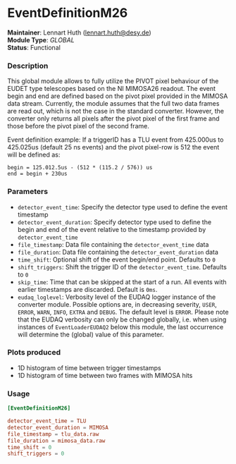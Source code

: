 # EventDefinitionM26
**Maintainer**: Lennart Huth (lennart.huth@desy.de)  
**Module Type**: *GLOBAL*  
**Status**: Functional

### Description
This global module allows to fully utilize the PIVOT pixel behaviour of the
EUDET type telescopes based on the NI MIMOSA26 readout. The event begin and
end are defined based on the  pivot pixel provided in the MIMOSA data
stream. Currently, the module assumes that the full two data frames are read
out, which is not the case in the standard converter.
However, the converter only returns all pixels after the pivot pixel of the first frame and those before the pivot pixel of the second frame.

Event definition example:
If a triggerID has a TLU event from 425.000us to 425.025us (default
25 ns events) and the pivot pixel-row is 512 the event will be defined as:

```
begin = 125.012.5us - (512 * (115.2 / 576)) us
end = begin + 230us
```

### Parameters
* `detector_event_time`: Specify the detector type used to define the event timestamp
* `detector_event_duration`: Specify detector type used to define the begin and end of the event relative to the timestamp provided by `detector_event_time`
* `file_timestamp`: Data file containing the `detector_event_time` data
* `file_duration`: Data file containing the  `detector_event_duration` data
* `time_shift`: Optional shift of the event begin/end point. Defaults to `0`
* `shift_triggers`: Shift the trigger ID of the `detector_event_time`. Defaults to `0`
* `skip_time`: Time that can be skipped at the start of a run. All events with earlier timestamps are discarded. Default is `0ms`.
* `eudaq_loglevel`: Verbosity level of the EUDAQ logger instance of the converter module. Possible options are, in decreasing severity, `USER`, `ERROR`, `WARN`, `INFO`, `EXTRA` and `DEBUG`. The default level is `ERROR`. Please note that the EUDAQ verbosity can only be changed globally, i.e. when using instances of `EventLoaderEUDAQ2` below this module, the last occurrence will determine the (global) value of this parameter.


### Plots produced
* 1D histogram of time between trigger timestamps
* 1D histogram of time between two frames with MIMOSA hits

### Usage
```toml
[EventDefinitionM26]

detector_event_time = TLU
detector_event_duration = MIMOSA
file_timestamp = tlu_data.raw
file_duration = mimosa_data.raw
time_shift = 0
shift_triggers = 0
```
